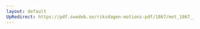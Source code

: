 ```yaml
---
layout: default
UpRedirect: https://pdf.swedeb.se/riksdagen-motions-pdf/1867/mot_1867__ak__00099/mot_1867__ak__00099_001.pdf
---
```

